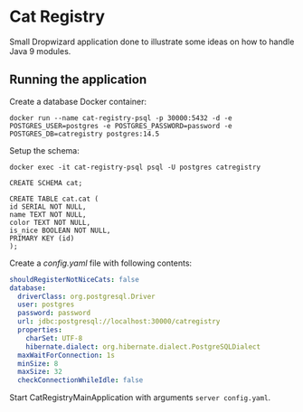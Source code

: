# Cat Registry
Small Dropwizard application done to illustrate some ideas on how to handle Java 9 modules.

## Running the application

Create a database Docker container:
```shell
docker run --name cat-registry-psql -p 30000:5432 -d -e POSTGRES_USER=postgres -e POSTGRES_PASSWORD=password -e POSTGRES_DB=catregistry postgres:14.5
```

Setup the schema:

```shell
docker exec -it cat-registry-psql psql -U postgres catregistry
```

```roomsql
CREATE SCHEMA cat;

CREATE TABLE cat.cat (
id SERIAL NOT NULL,
name TEXT NOT NULL,
color TEXT NOT NULL,
is_nice BOOLEAN NOT NULL,
PRIMARY KEY (id)
);
```

Create a *config.yaml* file with following contents:
```yaml
shouldRegisterNotNiceCats: false
database:
  driverClass: org.postgresql.Driver
  user: postgres
  password: password
  url: jdbc:postgresql://localhost:30000/catregistry
  properties:
    charSet: UTF-8
    hibernate.dialect: org.hibernate.dialect.PostgreSQLDialect
  maxWaitForConnection: 1s
  minSize: 8
  maxSize: 32
  checkConnectionWhileIdle: false
```
Start CatRegistryMainApplication with arguments
``server config.yaml``.